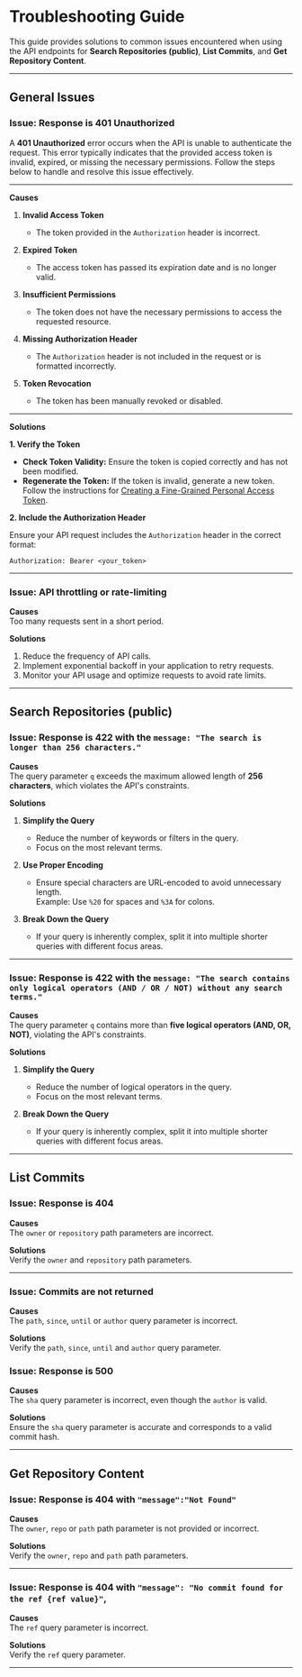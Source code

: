 # Troubleshooting Guide

This guide provides solutions to common issues encountered when using the API endpoints for **Search Repositories (public)**, **List Commits**, and **Get Repository Content**.

---

## General Issues

### Issue: Response is 401 Unauthorized

A **401 Unauthorized** error occurs when the API is unable to authenticate the request. This error typically indicates that the provided access token is invalid, expired, or missing the necessary permissions. Follow the steps below to handle and resolve this issue effectively.

---

**Causes**

1. **Invalid Access Token**  
   - The token provided in the `Authorization` header is incorrect.  

2. **Expired Token**  
   - The access token has passed its expiration date and is no longer valid.  

3. **Insufficient Permissions**  
   - The token does not have the necessary permissions to access the requested resource.  

4. **Missing Authorization Header**  
   - The `Authorization` header is not included in the request or is formatted incorrectly.  

5. **Token Revocation**  
   - The token has been manually revoked or disabled.  

---

**Solutions**

**1. Verify the Token**

- **Check Token Validity:** Ensure the token is copied correctly and has not been modified.  
- **Regenerate the Token:** If the token is invalid, generate a new token. Follow the instructions for [Creating a Fine-Grained Personal Access Token](https://github.com/QuasiGeoid/Data-Source-API-Analyst-Test/blob/main/Content/Creating%20a%20Fine-Grained%20Personal%20Access%20Token.md).  

**2. Include the Authorization Header**

Ensure your API request includes the `Authorization` header in the correct format:  
```http
Authorization: Bearer <your_token>
```

---

### Issue: API throttling or rate-limiting
**Causes**  
Too many requests sent in a short period.  

**Solutions**  
1. Reduce the frequency of API calls.  
2. Implement exponential backoff in your application to retry requests.  
3. Monitor your API usage and optimize requests to avoid rate limits.

---

## Search Repositories (public)

### Issue: Response is 422 with the `message: "The search is longer than 256 characters."`

**Causes**  
The query parameter `q` exceeds the maximum allowed length of **256 characters**, which violates the API's constraints.

**Solutions**  
1. **Simplify the Query**  
   - Reduce the number of keywords or filters in the query.
   - Focus on the most relevant terms.

2. **Use Proper Encoding**  
   - Ensure special characters are URL-encoded to avoid unnecessary length.  
     Example: Use `%20` for spaces and `%3A` for colons.

3. **Break Down the Query**  
   - If your query is inherently complex, split it into multiple shorter queries with different focus areas.

---

### Issue: Response is 422 with the `message: "The search contains only logical operators (AND / OR / NOT) without any search terms."`

**Causes**  
The query parameter `q` contains more than **five logical operators (AND, OR, NOT)**, violating the API's constraints.

**Solutions**  
1. **Simplify the Query**  
   - Reduce the number of logical operators in the query.
   - Focus on the most relevant terms.

2. **Break Down the Query**  
   - If your query is inherently complex, split it into multiple shorter queries with different focus areas.
  
---

## List Commits

### Issue: Response is 404
**Causes**  
The `owner` or `repository` path parameters are incorrect.

**Solutions**  
Verify the `owner` and `repository` path parameters.

---

### Issue: Commits are not returned
**Causes**  
The `path`, `since`, `until` or `author` query parameter is incorrect.

**Solutions**  
Verify the `path`, `since`, `until` and `author` query parameter.

### Issue: Response is 500
**Causes**  
The `sha` query parameter is incorrect, even though the `author` is valid.

**Solutions**  
Ensure the `sha` query parameter is accurate and corresponds to a valid commit hash.

---

## Get Repository Content

### Issue: Response is 404 with `"message":"Not Found"`
**Causes**  
The `owner`, `repo` or `path` path parameter is not provided or incorrect.

**Solutions**  
Verify the `owner`, `repo` and `path` path parameters.

---

### Issue: Response is 404 with `"message": "No commit found for the ref {ref value}"`,
**Causes**  
The `ref` query parameter is incorrect.

**Solutions**  
Verify the `ref` query parameter.

---

